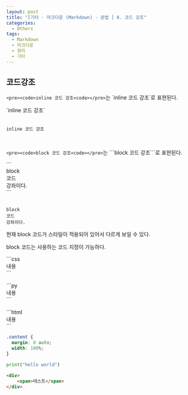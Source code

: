 ```yaml
---
layout: post
title: "[기타 - 마크다운 (Markdown) - 문법 ] 6. 코드 강조"
categories:
  - Others
tags:
  - Markdown
  - 마크다운
  - 정리
  - 기타
---
```


## 코드강조  

`<pre><code>inline 코드 강조<code></pre>`는 \`inline 코드 강조\`로 표현된다.
<div class="-box-in-post">
    &grave;inline 코드 강조&grave;
</div>

<br>

`inline 코드 강조`

<br>

`<pre><code>block 코드 강조<code></pre>`는 \`\`\`block 코드 강조\`\`\`로 표현된다.
<div class="-box-in-post">
    &grave;&grave;&grave;&nbsp;&nbsp;<br>
        block&nbsp;&nbsp;<br>
        코드&nbsp;&nbsp;<br>
        강좌이다.&nbsp;&nbsp;<br>
    &grave;&grave;&grave;
</div>

<br>

```
block
코드
강좌이다.
```

현재 block 코드가 스타일이 적용되어 있어서 다르게 보일 수 있다.

block 코드는 사용하는 코드 지정이 가능하다.

<div class="-box-in-post">
    &grave;&grave;&grave;css&nbsp;&nbsp;<br>
    내용&nbsp;&nbsp;<br>
    &grave;&grave;&grave;&nbsp;&nbsp;<br>
    <br>
    &grave;&grave;&grave;py&nbsp;&nbsp;<br>
    내용&nbsp;&nbsp;<br>
    &grave;&grave;&grave;&nbsp;&nbsp;<br>
    <br>    
    &grave;&grave;&grave;html&nbsp;&nbsp;<br>
    내용&nbsp;&nbsp;<br>
    &grave;&grave;&grave;&nbsp;&nbsp;<br>
</div>

```css
.content {
  margin: 0 auto;
  width: 100%;
}
```

```py
print("hello world")
```

```html
<div>
    <span>테스트</span>
</div>
```
<br>
